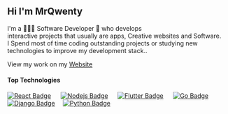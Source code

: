 ## Hi I'm MrQwenty 

I'm a 🧑🏻‍💻 Software Developer 🤖 who develops <br> 
interactive projects that usually are apps, Creative websites and Software. <br>
I Spend most of time coding outstanding projects or studying new technologies to improve my development stack..



View my work on my [Website](https://matteopelosi.net)


#### Top Technologies

<!-- TODO: Make technologies links takes you to repositories -->

[![React Badge](https://img.shields.io/badge/-ReactJS-61DBFB?style=for-the-badge&labelColor=black&logo=&logoColor=61DBFB)](#) &emsp; [![Nodejs Badge](https://img.shields.io/badge/-Nodejs-3C873A?style=for-the-badge&labelColor=black&logo=&logoColor=3C873A)](#) &emsp; [![Flutter Badge](https://img.shields.io/badge/-Flutter-007acc?style=for-the-badge&labelColor=black&logo=&logoColor=007acc)](#) &emsp; [![Go Badge](https://img.shields.io/badge/-Go-61DBFB?style=for-the-badge&labelColor=black&logo=&logoColor=61DBFB)](#)&emsp; [![Django Badge](https://img.shields.io/badge/-Django-3C873A?style=for-the-badge&labelColor=black&logo=&logoColor=3C873A)](#)&emsp; [![Python Badge](https://img.shields.io/badge/-Python-007acc?style=for-the-badge&labelColor=black&logo=&logoColor=007acc)](#)



